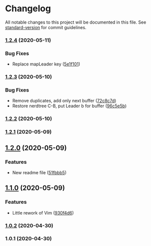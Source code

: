 # Changelog

All notable changes to this project will be documented in this file. See [standard-version](https://github.com/conventional-changelog/standard-version) for commit guidelines.

### [1.2.4](https://github.com/AlexLombry/dotfiles/compare/v1.2.3...v1.2.4) (2020-05-11)


### Bug Fixes

* Replace mapLeader key ([5e1f101](https://github.com/AlexLombry/dotfiles/commit/5e1f1014048e4a21343c8cb2672db735ccb175bf))

### [1.2.3](https://github.com/AlexLombry/dotfiles/compare/v1.2.2...v1.2.3) (2020-05-10)


### Bug Fixes

* Remove duplicates, add only next buffer ([72c8c7d](https://github.com/AlexLombry/dotfiles/commit/72c8c7d5151927adf0c06288bc477addb96780a1))
* Restore nerdtree C-B, put Leader b for buffer ([96c5e5b](https://github.com/AlexLombry/dotfiles/commit/96c5e5b1275b2d74c1d9331f3e0d6c231b115a07))

### [1.2.2](https://github.com/AlexLombry/dotfiles/compare/v1.2.1...v1.2.2) (2020-05-10)

### [1.2.1](https://github.com/AlexLombry/dotfiles/compare/v1.2.0...v1.2.1) (2020-05-09)

## [1.2.0](https://github.com/AlexLombry/dotfiles/compare/v1.1.0...v1.2.0) (2020-05-09)


### Features

* New readme file ([51fbbb5](https://github.com/AlexLombry/dotfiles/commit/51fbbb5c93a4a485e1e2f40db8b11b56d9e93852))

## [1.1.0](https://github.com/AlexLombry/dotfiles/compare/v1.0.1...v1.1.0) (2020-05-09)


### Features

* Little rework of Vim ([930f4d6](https://github.com/AlexLombry/dotfiles/commit/930f4d6233b6d17253dcb1fca4786a409ea23889))

### [1.0.2](https://github.com/AlexLombry/dotfiles/compare/v1.0.1...v1.0.2) (2020-04-30)

### 1.0.1 (2020-04-30)
